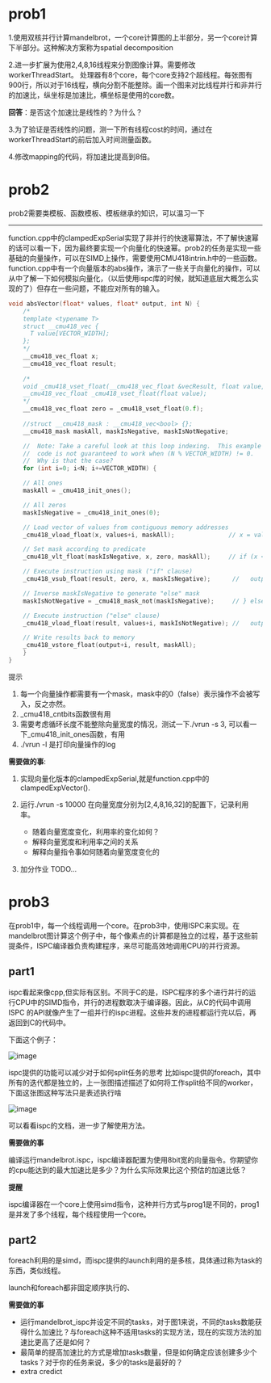 # prob1

1.使用双核并行计算mandelbrot，一个core计算图的上半部分，另一个core计算下半部分。这种解决方案称为spatial decomposition

2.进一步扩展为使用2,4,8,16线程来分割图像计算。需要修改workerThreadStart。
处理器有8个core，每个core支持2个超线程。每张图有900行，所以对于16线程，横向分割不能整除。画一个图来对比线程并行和非并行的加速比，纵坐标是加速比，横坐标是使用的core数。

**回答**：是否这个加速比是线性的？为什么？

3.为了验证是否线性的问题，测一下所有线程cost的时间，通过在workerThreadStart的前后加入时间测量函数。

4.修改mapping的代码，将加速比提高到8倍。

# prob2

prob2需要类模板、函数模板、模板继承的知识，可以温习一下

---

function.cpp中的clampedExpSerial实现了非并行的快速幂算法，不了解快速幂的话可以看一下，因为最终要实现一个向量化的快速幂。prob2的任务是实现一些基础的向量操作，可以在SIMD上操作，需要使用CMU418intrin.h中的一些函数。
function.cpp中有一个向量版本的abs操作，演示了一些关于向量化的操作，可以从中了解一下如何模拟向量化，（以后使用ispc库的时候，就知道底层大概怎么实现的了）但存在一些问题，不能应对所有的输入。

```cpp
void absVector(float* values, float* output, int N) {
    /*
    template <typename T>
    struct __cmu418_vec {
      T value[VECTOR_WIDTH];
    };
    */
    __cmu418_vec_float x; 
    __cmu418_vec_float result;
  
  	/*
  	void _cmu418_vset_float(__cmu418_vec_float &vecResult, float value, __cmu418_mask &mask);
  	__cmu418_vec_float _cmu418_vset_float(float value);
  	*/
    __cmu418_vec_float zero = _cmu418_vset_float(0.f);
  
  	//struct __cmu418_mask : __cmu418_vec<bool> {};
    __cmu418_mask maskAll, maskIsNegative, maskIsNotNegative;

    //  Note: Take a careful look at this loop indexing.  This example
    //  code is not guaranteed to work when (N % VECTOR_WIDTH) != 0.
    //  Why is that the case?
    for (int i=0; i<N; i+=VECTOR_WIDTH) {

	// All ones
	maskAll = _cmu418_init_ones();

	// All zeros
	maskIsNegative = _cmu418_init_ones(0);

	// Load vector of values from contiguous memory addresses
	_cmu418_vload_float(x, values+i, maskAll);               // x = values[i];

	// Set mask according to predicate
	_cmu418_vlt_float(maskIsNegative, x, zero, maskAll);     // if (x < 0) {

	// Execute instruction using mask ("if" clause)
	_cmu418_vsub_float(result, zero, x, maskIsNegative);      //   output[i] = -x;

	// Inverse maskIsNegative to generate "else" mask
	maskIsNotNegative = _cmu418_mask_not(maskIsNegative);     // } else {

	// Execute instruction ("else" clause)
	_cmu418_vload_float(result, values+i, maskIsNotNegative); //   output[i] = x; }

	// Write results back to memory
	_cmu418_vstore_float(output+i, result, maskAll);
    }
}
```

提示

1. 每一个向量操作都需要有一个mask，mask中的0（false）表示操作不会被写入，反之亦然。
2. _cmu418_cntbits函数很有用
3. 需要考虑循环长度不能整除向量宽度的情况，测试一下./vrun -s 3, 可以看一下_cmu418_init_ones函数，有用
4. ./vrun -l 是打印向量操作的log

**需要做的事**:

1. 实现向量化版本的clampedExpSerial,就是function.cpp中的clampedExpVector().
2. 运行./vrun -s 10000 在向量宽度分别为[2,4,8,16,32]的配置下，记录利用率。
   * 随着向量宽度变化，利用率的变化如何？
   * 解释向量宽度和利用率之间的关系
   * 解释向量指令事如何随着向量宽度变化的

3. 加分作业 TODO...

# prob3
在prob1中，每一个线程调用一个core。在prob3中，使用ISPC来实现。在mandelbrot图计算这个例子中，每个像素点的计算都是独立的过程，基于这些前提条件，ISPC编译器负责构建程序，来尽可能高效地调用CPU的并行资源。

## part1
ispc看起来像cpp,但实际有区别。不同于C的是，ISPC程序的多个进行并行的运行CPU中的SIMD指令，并行的进程数取决于编译器。因此，从C的代码中调用ISPC
的API就像产生了一组并行的ispc进程。这些并发的进程都运行完以后，再返回到C的代码中。

下面这个例子：

![image](https://user-images.githubusercontent.com/44460962/143202634-22c86dea-9131-458d-a9ca-03ae430adfc7.png)

ispc提供的功能可以减少对于如何split任务的思考
比如ispc提供的foreach，其中所有的迭代都是独立的，上一张图描述描述了如何将工作split给不同的worker，下面这张图这种写法只是表述执行啥

![image](https://user-images.githubusercontent.com/44460962/143202978-59dfdfb7-fc19-4534-ae45-1ae7a7204100.png)

可以看看ispc的文档，进一步了解使用方法。

**需要做的事**

编译运行mandelbrot.ispc，ispc编译器配置为使用8bit宽的向量指令。你期望你的cpu能达到的最大加速比是多少？为什么实际效果比这个预估的加速比低？

**提醒**

ispc编译器在一个core上使用simd指令，这种并行方式与prog1是不同的，prog1是并发了多个线程，每个线程使用一个core。

## part2
foreach利用的是simd，而ispc提供的launch利用的是多核，具体通过称为task的东西，类似线程。

launch和foreach都非固定顺序执行的、

**需要做的事**

* 运行mandelbrot_ispc并设定不同的tasks，对于图1来说，不同的tasks数能获得什么加速比？与foreach这种不适用tasks的实现方法，现在的实现方法的加速比更高了还是如何？
* 最简单的提高加速比的方式是增加tasks数量，但是如何确定应该创建多少个tasks？对于你的任务来说，多少的tasks是最好的？
* extra credict
